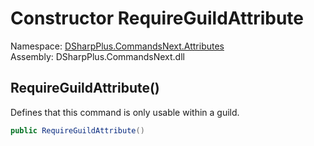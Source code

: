 # Constructor RequireGuildAttribute

Namespace: [DSharpPlus.CommandsNext.Attributes](DSharpPlus.CommandsNext.Attributes.md)  
Assembly: DSharpPlus.CommandsNext.dll

## <a id="DSharpPlus_CommandsNext_Attributes_RequireGuildAttribute__ctor"></a>RequireGuildAttribute\(\)

Defines that this command is only usable within a guild.

```csharp
public RequireGuildAttribute()
```

